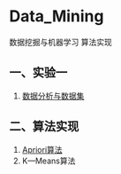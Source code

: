 # Data_Mining

数据挖掘与机器学习 算法实现

## 一、实验一

1. [数据分析与数据集](https://github.com/Immortalfires/Data_Mining/tree/main/%E5%AE%9E%E9%AA%8C%E4%B8%80)

## 二、算法实现

1. [Apriori算法](https://github.com/Immortalfires/Data_Mining/tree/main/%E7%AE%97%E6%B3%95%E5%AE%9E%E7%8E%B0/Apriori)
2. K—Means算法
